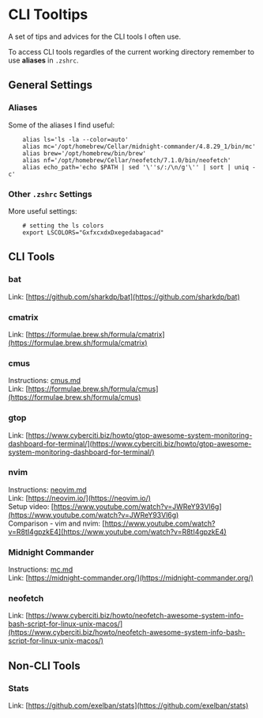 # CLI Tooltips

A set of tips and advices for the CLI tools I often use.

To access CLI tools regardles of the current working directory remember to use **aliases** in `.zshrc`.

## General Settings

### Aliases

Some of the aliases I find useful:
```
	alias ls='ls -la --color=auto'
	alias mc='/opt/homebrew/Cellar/midnight-commander/4.8.29_1/bin/mc'
	alias brew='/opt/homebrew/bin/brew'
	alias nf='/opt/homebrew/Cellar/neofetch/7.1.0/bin/neofetch'
	alias echo_path='echo $PATH | sed '\''s/:/\n/g'\'' | sort | uniq -c'	
```

### Other `.zshrc` Settings

More useful settings:
```
	# setting the ls colors
	export LSCOLORS="GxfxcxdxDxegedabagacad"
```

## CLI Tools 

### bat

Link: [https://github.com/sharkdp/bat](https://github.com/sharkdp/bat)

### cmatrix

Link: [https://formulae.brew.sh/formula/cmatrix](https://formulae.brew.sh/formula/cmatrix)

### cmus

Instructions: [cmus.md](cmus.md)  
Link: [https://formulae.brew.sh/formula/cmus](https://formulae.brew.sh/formula/cmus)  

### gtop

Link: [https://www.cyberciti.biz/howto/gtop-awesome-system-monitoring-dashboard-for-terminal/](https://www.cyberciti.biz/howto/gtop-awesome-system-monitoring-dashboard-for-terminal/)

### nvim

Instructions: [neovim.md](neovim.md)  
Link: [https://neovim.io/](https://neovim.io/)  
Setup video: [https://www.youtube.com/watch?v=JWReY93Vl6g](https://www.youtube.com/watch?v=JWReY93Vl6g)  
Comparison - vim and nvim: [https://www.youtube.com/watch?v=R8tI4gpzkE4](https://www.youtube.com/watch?v=R8tI4gpzkE4)  

### Midnight Commander

Instructions: [mc.md](mc.md)  
Link: [https://midnight-commander.org/](https://midnight-commander.org/)

### neofetch

Link: [https://www.cyberciti.biz/howto/neofetch-awesome-system-info-bash-script-for-linux-unix-macos/](https://www.cyberciti.biz/howto/neofetch-awesome-system-info-bash-script-for-linux-unix-macos/)

## Non-CLI Tools

### Stats

Link: [https://github.com/exelban/stats](https://github.com/exelban/stats)
